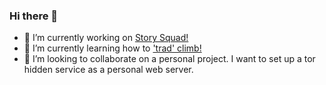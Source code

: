 ### Hi there 👋

- 🔭 I’m currently working on [Story Squad!](https://github.com/Lambda-School-Labs/Labs26-StorySquad-BE-TeamB)
- 🌱 I’m currently learning how to ['trad' climb!](https://en.wikipedia.org/wiki/Traditional_climbing)
- 👯 I’m looking to collaborate on a personal project. I want to set up a tor hidden service as a personal web server.
